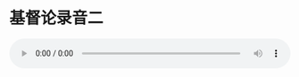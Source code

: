 # 基督论录音二

<audio style="width: 100%;" preload="false" controls controlslist="nodownload"><source src="//cdn.simai.ml/audio/mp3/old/27393.mp3" type="audio/mpeg">Your browser does not support the audio element.</audio>



